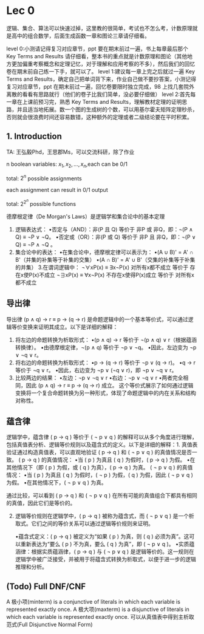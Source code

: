 # Lec 0

逻辑、集合、算法可以快速过掉，这里教的很简单，考试也不怎么考，计数原理就是高中的组合数学，后面生成函数一章和图论三章请仔细看。

level 0:小测请记得复习对应章节，ppt 要在期末前过一遍，书上每章最后那个 Key Terms and Results 请仔细看，整本书的重点就是计数原理和图论（其他地方更加偏重考察概念和定理记忆，对于理解和应用考察的不多），然后我们的回忆卷在期末前自己练一下手，就可以了。
level 1:建议每一章上完之后就过一遍 Key Terms and Results，确定自己把单词背下来，作业自己做不要抄答案，小测记得复习对应章节，ppt 在期末前过一遍，回忆卷要限时独立完成，98 上找几套院外离散的看看有思路就行（他们的卷子比我们简单，没必要仔细做）
level 2:首先每一章在上课前预习完，熟悉 Key Terms and Results，理解教材定理的证明思路，并且适当地拓展。数一个图的生成树的个数，可以用基尔霍夫矩阵定理秒杀，否则就会很浪费时间还容易数错，这种额外的定理或者二级结论要在平时积累。

## 1. Introduction

TA: 王弘毅Phd，王思郡Ms，可以交流科研，除了作业

n boolean variables: $x_1, x_2, ..., x_n$,each can be 0/1

total: $2^n$ possible assignments

each assignment can result in 0/1 output

total: $2^{2^n}$ possible functions

德摩根定律（De Morgan's Laws）是逻辑学和集合论中的基本定理
1. 逻辑表达式：
•否定与（AND）：非(P 且 Q) 等价于 非P 或 非Q，即：¬(P ∧ Q) ≡ ¬P ∨ ¬Q。
•否定或（OR）：非(P 或 Q) 等价于 非P 且 非Q，即：¬(P ∨ Q) ≡ ¬P ∧ ¬Q 。
2. 集合论中的表达：
•在集合论中，德摩根定律可以表示为： 
•(A ∪ B)' = A' ∩ B'（并集的补集等于补集的交集）
•(A ∩ B)' = A' ∪ B'（交集的补集等于补集的并集）
3.在谓词逻辑中：
    ¬∀xP(x) ≡ ∃x¬P(x) 对所有x都不成立 等价于 存在x使P(x)不成立
    ¬∃xP(x) ≡ ∀x¬P(x) 不存在x使得P(x)成立 等价于 对所有x都不成立
​


## 导出律

导出律 (p ∧ q) → r ≡ p → (q → r) 是命题逻辑中的一个基本等价式，可以通过逻辑等价变换来证明其成立。以下是详细的解释：
1. 将左边的命题转换为析取形式：
•(p ∧ q) → r 等价于 ¬(p ∧ q) ∨ r（根据蕴涵转换律）。
•由德摩根定律，¬(p ∧ q) 等价于 ¬p ∨ ¬q。
•因此，左边变为 ¬p ∨ ¬q ∨ r。
2. 将右边的命题转换为析取形式：
•p → (q → r) 等价于 ¬p ∨ (q → r)。
•q → r 等价于 ¬q ∨ r。
•因此，右边变为 ¬p ∨ (¬q ∨ r)，即 ¬p ∨ ¬q ∨ r。
3. 比较两边的结果：
•左边：¬p ∨ ¬q ∨ r
•右边：¬p ∨ ¬q ∨ r
•两者完全相同，因此 (p ∧ q) → r ≡ p → (q → r) 成立。
这个等价式展示了如何通过逻辑变换将一个复合命题转换为另一种形式，体现了命题逻辑中的内在关系和结构对称性。

## 蕴含律

逻辑学中，蕴含律 ( p -> q ) 等价于 ( ¬ p ∨ q ) 的解释可以从多个角度进行理解，包括真值表分析、逻辑等价规则以及蕴含式的定义。以下是详细的解释：1. 真值表验证通过构造真值表，可以直观地验证 ( p -> q ) 和 ( ¬ p ∨ q ) 的真值情况是否一致。
( p -> q ) 的真值情况：
    •当 ( p ) 为真且 ( q ) 为假时，( p -> q ) 为假。
    •在其他情况下（即 ( p ) 为假，或 ( q ) 为真），( p -> q ) 为真。
( ¬ p ∨ q ) 的真值情况：
    •当 ( p ) 为真且 ( q ) 为假时，( ¬ p ) 为假，( q ) 为假，因此 ( ¬ p ∨ q ) 为假。
    •在其他情况下，( ¬ p ∨ q ) 为真。

通过比较，可以看到 ( p -> q ) 和 ( ¬ p ∨ q ) 在所有可能的真值组合下都具有相同的真值，因此它们是等价的。

2. 逻辑等价规则在逻辑学中，( p -> q ) 被称为蕴含式，而 ( ¬ p ∨ q ) 是一个析取式。它们之间的等价关系可以通过逻辑等价规则来证明。

    •蕴含式定义：( p -> q ) 被定义为“如果 ( p ) 为真，则 ( q ) 必须为真”。这可以重新表达为“要么 ( p ) 不为真，要么 ( q ) 为真”，即 ( ¬ p ∨ q )。
    •实质蕴涵律：根据实质蕴涵律，( p -> q ) 与 ( ¬ p ∨ q ) 是逻辑等价的。这一规则在逻辑学中被广泛接受，并被用于将蕴含式转换为析取式，以便于进一步的逻辑推理和分析。

## (Todo) Full DNF/CNF

A 极小项(minterm) is a conjunctive of literals in which each variable is represented exactly once.
A 极大项(maxterm) is a disjunctive of literals in which each variable is represented exactly once.
可以从真值表中得到主析取范式(Full Disjunctive Normal Form)
